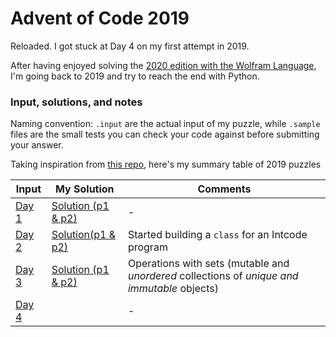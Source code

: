 # Advent of Code 2019

Reloaded. I got stuck at Day 4 on my first attempt in 2019.

After having enjoyed solving the [2020 edition with the Wolfram Language](https://github.com/edoardob90/aoc2020), I'm going back to 2019 and try to reach the end with Python.

### Input, solutions, and notes

Naming convention: `.input` are the actual input of my puzzle, while `.sample` files are the small tests you can check your code against before submitting your answer.

Taking inspiration from [this repo](https://github.com/Dementophobia/advent-of-code-2019), here's my summary table of 2019 puzzles

| Input | My Solution | Comments |
| ----- | ----------- | -------- |
| [Day 1](https://adventofcode.com/2019/day/1) | [Solution (p1 & p2)](https://github.com/edoardob90/aoc2019/blob/main/day_1.py) | - |
| [Day 2](https://adventofcode.com/2019/day/2) | [Solution(p1 & p2)](https://github.com/edoardob90/aoc2019/blob/main/day_2.py) | Started building a `class` for an Intcode program |
| [Day 3](https://adventofcode.com/2019/day/3) | [Solution (p1 & p2)](https://github.com/edoardob90/aoc2019/blob/main/day_3.py) | Operations with sets (mutable and *unordered* collections of *unique and immutable* objects) |
| [Day 4](https://adventofcode.com/2019/day/4) | | - |
